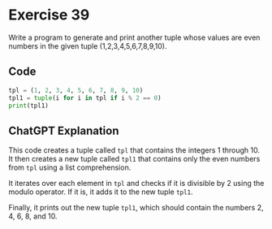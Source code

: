 # Exercise 39
Write a program to generate and print another tuple whose values are even numbers in the given tuple (1,2,3,4,5,6,7,8,9,10).

## Code
```python
tpl = (1, 2, 3, 4, 5, 6, 7, 8, 9, 10)
tpl1 = tuple(i for i in tpl if i % 2 == 0)
print(tpl1)
```

## ChatGPT Explanation
This code creates a tuple called `tpl` that contains the integers 1 through 10. It then creates a new tuple called `tpl1` that contains only the even numbers from `tpl` using a list comprehension. 

It iterates over each element in `tpl` and checks if it is divisible by 2 using the modulo operator. If it is, it adds it to the new tuple `tpl1`. 

Finally, it prints out the new tuple `tpl1`, which should contain the numbers 2, 4, 6, 8, and 10.
